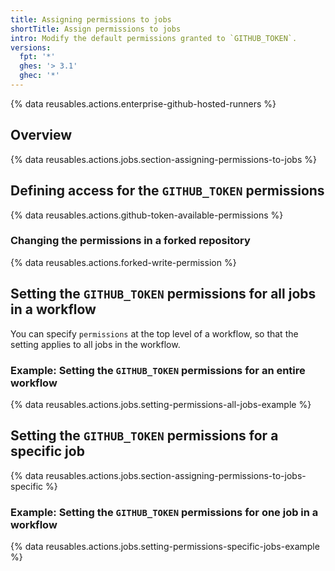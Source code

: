 ```yaml
---
title: Assigning permissions to jobs
shortTitle: Assign permissions to jobs
intro: Modify the default permissions granted to `GITHUB_TOKEN`.
versions:
  fpt: '*'
  ghes: '> 3.1'
  ghec: '*'
---
```

 
{% data reusables.actions.enterprise-github-hosted-runners %}

## Overview

{% data reusables.actions.jobs.section-assigning-permissions-to-jobs %}

## Defining access for the `GITHUB_TOKEN` permissions

{% data reusables.actions.github-token-available-permissions %}

### Changing the permissions in a forked repository

{% data reusables.actions.forked-write-permission %}

## Setting the `GITHUB_TOKEN` permissions for all jobs in a workflow

You can specify `permissions` at the top level of a workflow, so that the setting applies to all jobs in the workflow.

### Example: Setting the `GITHUB_TOKEN` permissions for an entire workflow

{% data reusables.actions.jobs.setting-permissions-all-jobs-example %}

## Setting the `GITHUB_TOKEN` permissions for a specific job

{% data reusables.actions.jobs.section-assigning-permissions-to-jobs-specific %}

### Example: Setting the `GITHUB_TOKEN` permissions for one job in a workflow

{% data reusables.actions.jobs.setting-permissions-specific-jobs-example %}
